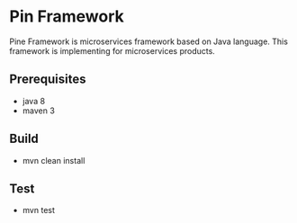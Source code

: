 # Pin Framework
Pine Framework is microservices framework based on Java language.
This framework is implementing for microservices products.

## Prerequisites
- java 8
- maven 3 

## Build
- mvn clean install

## Test
- mvn test